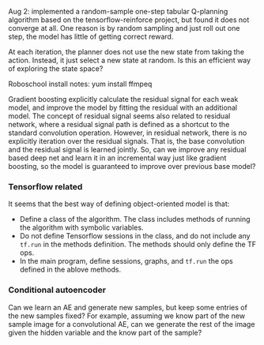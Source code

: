 Aug 2: implemented a random-sample one-step tabular Q-planning algorithm based on the tensorflow-reinforce project, but found it does not converge at all. One reason is by random sampling and just roll out one step, the model has little of getting correct reward.

At each iteration, the planner does not use the new state from taking the action. Instead, it just select a new state at random. Is this an efficient way of exploring the state space?

Roboschool install notes:
yum install ffmpeq

Gradient boosting explicitly calculate the residual signal for each weak model, and improve the model by fitting the residual with an additional model. The concept of residual signal seems also related to residual network, where a residual signal path is defined as a shortcut to the standard convolution operation. However, in residual network, there is no explicitly iteration over the residual signals. That is, the base convolution and the residual signal is learned jointly. So, can we improve any residual based deep net and learn it in an incremental way just like gradient boosting, so the model is guaranteed to improve over previous base model?

### Tensorflow related
It seems that the best way of defining object-oriented model is that:
- Define a class of the algorithm. The class includes methods of running the algorithm with symbolic variables.
- Do not define Tensorflow sessions in the class, and do not include any `tf.run` in the methods definition. The methods should only define the TF ops.
- In the main program, define sessions, graphs, and `tf.run` the ops defined in the ablove methods.

### Conditional autoencoder

Can we learn an AE and generate new samples, but keep some entries of the new samples fixed? For example, assuming we know part of the new sample image for a convolutional AE, can we generate the rest of the image given the hidden variable and the know part of the sample?
